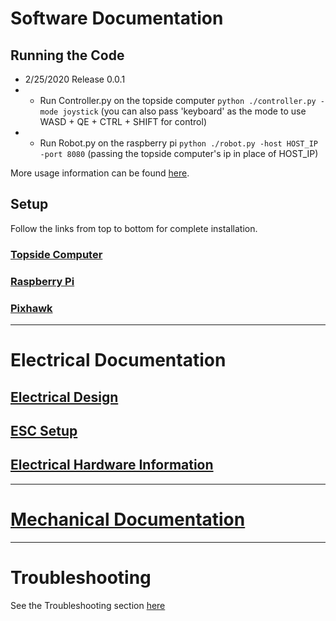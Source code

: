 # Software Documentation
## Running the Code
- 2/25/2020 Release 0.0.1
- - Run Controller.py on the topside computer `python ./controller.py -mode joystick` (you can also pass 'keyboard' as the mode to use WASD + QE + CTRL + SHIFT for control)
- - Run Robot.py on the raspberry pi `python ./robot.py -host HOST_IP -port 8080` (passing the topside computer's ip in place of HOST_IP)

More usage information can be found [here](https://github.com/tom-hightower/SwimmingSwarm/blob/master/Documentation/Software/Usage.md).

## Setup
Follow the links from top to bottom for complete installation.

### [Topside Computer](https://github.com/tom-hightower/SwimmingSwarm/blob/master/Documentation/Software/TopsideComputer.md)
### [Raspberry Pi](https://github.com/tom-hightower/SwimmingSwarm/blob/master/Documentation/Software/RaspberryPi.md)
### [Pixhawk](https://github.com/tom-hightower/SwimmingSwarm/blob/master/Documentation/Software/Pixhawk.md)
-----

# Electrical Documentation
## [Electrical Design](https://github.com/tom-hightower/SwimmingSwarm/blob/master/Documentation/Electrical/ElectricalProduction.md)
## [ESC Setup](https://github.com/tom-hightower/SwimmingSwarm/blob/master/Documentation/Electrical/ESCs.md)
## [Electrical Hardware Information](https://github.com/tom-hightower/SwimmingSwarm/blob/master/Documentation/Electrical/ElectricalHardware.md)
-----

# [Mechanical Documentation](https://github.com/tom-hightower/SwimmingSwarm/blob/master/Documentation/Mechanical/Production.md)
-----

# Troubleshooting
See the Troubleshooting section [here](https://github.com/tom-hightower/SwimmingSwarm/blob/master/Documentation/Troubleshooting.md)
